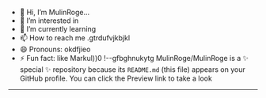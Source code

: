 - 👋 Hi, I’m MulinRoge...
- 👀 I’m interested in 
- 🌱 I’m currently learning
- 📫 How to reach me .gtrdufvjkbjkl
- 😄 Pronouns: okdfjieo
- ⚡ Fun fact: like Markul))0
!--gfbghnukytg
MulinRoge/MulinRoge is a ✨ special ✨ repository because its `README.md` (this file) appears on your GitHub profile.
You can click the Preview link to take a look 
---
